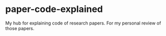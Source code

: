 # paper-code-explained
My hub for explaining code of research papers. For my personal review of those papers.
